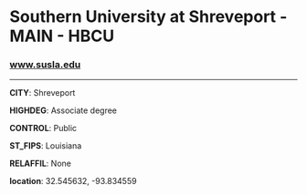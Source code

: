 # Southern University at Shreveport - MAIN - HBCU
### www.susla.edu
---
**CITY**: Shreveport

**HIGHDEG**: Associate degree

**CONTROL**: Public

**ST_FIPS**: Louisiana

**RELAFFIL**: None

**location**: 32.545632, -93.834559